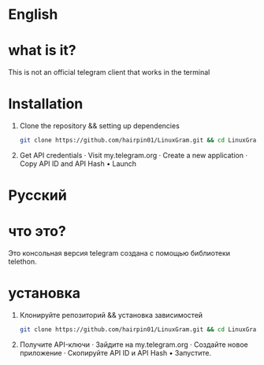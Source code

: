 # English

# what is it?
This is not an official telegram client that works in the terminal

# Installation

1. Clone the repository && setting up dependencies 
   ```bash
   git clone https://github.com/hairpin01/LinuxGram.git && cd LinuxGram && pip install -r requirements.txt
   ```
2. Get API credentials
   · Visit my.telegram.org
   · Create a new application
   · Copy API ID and API Hash
   • Launch
# Русский

# что это?
Это консольная версия telegram создана с помощью библиотеки telethon.
# установка

1. Клонируйте репозиторий && установка зависимостей
   ```bash
   git clone https://github.com/hairpin01/LinuxGram.git && cd LinuxGram && pip install -r requirements.txt
   ```

3. Получите API-ключи
   · Зайдите на my.telegram.org
   · Создайте новое приложение
   · Скопируйте API ID и API Hash
   • Запустите.
